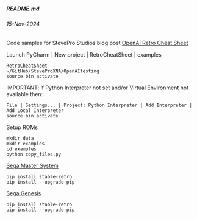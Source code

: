 ##### README.md
###### 15-Nov-2024

Code samples for StevePro Studios blog post [OpenAI Retro Cheat Sheet](https://steveproxna.blogspot.com/2024/11/openai-retro-cheat-sheet.html)

Launch PyCharm | New project | RetroCheatSheet | examples
```
RetroCheatSheet
~/GitHub/SteveProXNA/OpenAItesting
source bin activate
```
IMPORTANT: if Python Interpreter not set and/or Virtual Environment not available then:
```
File | Settings... | Project: Python Interpreter | Add Interpreter | Add Local Interpreter
source bin activate
```
Setup ROMs
```
mkdir data
mkdir examples
cd examples
python copy_files.py
```
[Sega Master System](https://github.com/SteveProXNA/OpenAItesting/tree/main/RetroCheatSheet/examples/Sms)
```
pip install stable-retro
pip install --upgrade pip
```

[Sega Genesis](https://github.com/SteveProXNA/OpenAItesting/tree/main/RetroCheatSheet/examples/Genesis)
```
pip install stable-retro
pip install --upgrade pip
```
